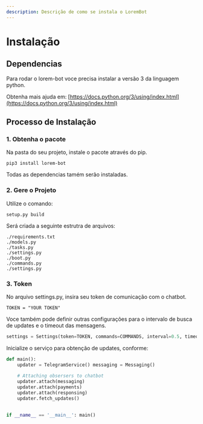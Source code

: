 ```yaml
---
description: Descrição de como se instala o LoremBot
---
```


# Instalação

## Dependencias

Para rodar o lorem-bot voce precisa instalar a versão 3 da linguagem python.

Obtenha mais ajuda em: [https://docs.python.org/3/using/index.html](https://docs.python.org/3/using/index.html)

## Processo de Instalação

### 1. Obtenha o pacote

Na pasta do seu projeto, instale o pacote através do pip.

```text
pip3 install lorem-bot
```

Todas as dependencias tamém serão instaladas.

### 2. Gere o Projeto

Utilize o comando:

```text
setup.py build
```

Será criada a seguinte estrutra de arquivos:

```text
./requirements.txt
./models.py
./tasks.py
./settings.py
./boot.py
./commands.py
./settings.py
```

### 3. Token

No arquivo settings.py, insira seu token de comunicação com o chatbot.

```text
TOKEN = "YOUR TOKEN"
```

Voce também pode definir outras configurações para o intervalo de busca de updates e o timeout das mensagens.

```python
settings = Settings(token=TOKEN, commands=COMMANDS, interval=0.5, timeout=100)
```

Inicialize o serviço para obtenção de updates, conforme:

```python
def main():
    updater = TelegramService() messaging = Messaging()
    
    # Attaching obsersers to chatbot
    updater.attach(messaging)
    updater.attach(payments)
    updater.attach(responsing)
    updater.fetch_updates()
    

if __name__ == '__main__': main()

```



